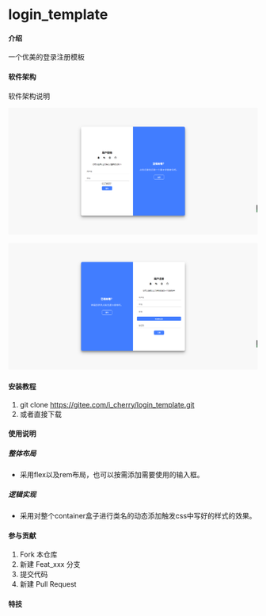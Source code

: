 # login_template

#### 介绍
一个优美的登录注册模板

#### 软件架构
软件架构说明

![login](./imgs/login.png)

![register](./imgs/register.png)


#### 安装教程

1.  git clone https://gitee.com/i_cherry/login_template.git
3.  或者直接下载

#### 使用说明

##### 整体布局

- 采用flex以及rem布局，也可以按需添加需要使用的输入框。

##### 逻辑实现

- 采用对整个container盒子进行类名的动态添加触发css中写好的样式的效果。 

#### 参与贡献

1.  Fork 本仓库
2.  新建 Feat_xxx 分支
3.  提交代码
4.  新建 Pull Request


#### 特技

